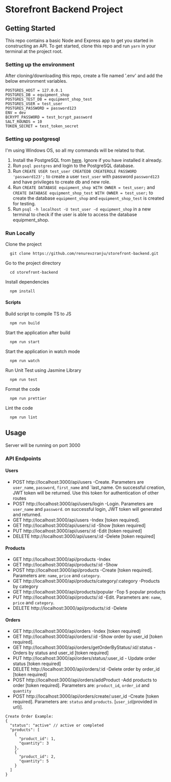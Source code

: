 # Storefront Backend Project

## Getting Started

This repo contains a basic Node and Express app to get you started in constructing an API. To get started, clone this repo and run `yarn` in your terminal at the project root.

### Setting up the environment
After cloning/downloading this repo, create a file named '.env' and add the below environment variables.

```
POSTGRES_HOST = 127.0.0.1
POSTGRES_DB = equipment_shop
POSTGRES_TEST_DB = equipment_shop_test
POSTGRES_USER = test_user
POSTGRES_PASSWORD = password123
ENV = dev
BCRYPT_PASSWORD = test_bcrypt_password
SALT_ROUNDS = 10
TOKEN_SECRET = test_token_secret
```



### Setting up postgresql
I'm using Windows OS, so all my commands will be related to that.

1. Install the PostgreSQL from [here](https://www.postgresql.org/download/windows). Ignore if you have installed it already.
2. Run `psql postgres` and login to the PostgreSQL database.
3. Run `CREATE USER test_user CREATEDB CREATEROLE PASSWORD 'password123';` to create a user `test_user` with password `password123` and have privileges to create db and new role.
4. Run `CREATE DATABASE equipment_shop WITH OWNER = test_user;` and `CREATE DATABASE equipment_shop_test WITH OWNER = test_user;` to create the database `equipment_shop` and `equipment_shop_test` is created for testing.
5. Run `psql -h localhost -U test_user -d equipment_shop` in a new terminal to check if the user is able to access the database equipment_shop.

### Run Locally

Clone the project
```
  git clone https://github.com/renurevzranju/storefront-backend.git
```

Go to the project directory
```
  cd storefront-backend
```

Install dependencies
```
  npm install
```

#### Scripts

Build script to compile TS to JS
```
  npm run build
```

Start the application after build
```
  npm run start
```

Start the application in watch mode
```
  npm run watch
```

Run Unit Test using Jasmine Library
```
  npm run test
```

Format the code
```
  npm run prettier
```

Lint the code
```
  npm run lint
```

## Usage

Server will be running on port 3000

### API Endpoints

#### Users
- POST http://localhost:3000/api/users -Create. Parameters are `user_name`, `password`, `first_name` and `last_name. On successful creation, JWT token will be returned. Use this token for authentication of other routes
- POST http://localhost:3000/api/users/login -Login. Parameters are `user_name` and `password`. on successful login, JWT token will generated and returned.
- GET http://localhost:3000/api/users -Index [token required].
- GET http://localhost:3000/api/users/:id -Show [token required]
- PUT http://localhost:3000/api/users/:id -Edit [token required]
- DELETE http://localhost:3000/api/users/:id -Delete [token required]

#### Products
- GET http://localhost:3000/api/products -Index
- GET http://localhost:3000/api/products/:id -Show
- POST http://localhost:3000/api/products -Create [token required]. Parameters are: `name`, `price` and `category`.
- GET http://localhost:3000/api/products/category/:category -Products by category
- GET http://localhost:3000/api/products/popular -Top 5 popular products
- PUT http://localhost:3000/api/products/:id -Edit. Parameters are: `name`, `price` and `category`.
- DELETE http://localhost:3000/api/products/:id -Delete

#### Orders
- GET http://localhost:3000/api/orders -Index [token required]
- GET http://localhost:3000/api/orders/:id -Show order by user_id [token required].
- GET http://localhost:3000/api/orders/getOrderByStatus/:id/:status - Orders by status and user_id [token required]
- PUT http://localhost:3000/api/orders/status/:user_id - Update order status [token required]
- DELETE http://localhost:3000/api/orders/:id -Delete order by order_id [token required]
- POST http://localhost:3000/api/orders/addProduct -Add products to order [token required]. Parameters are: `product_id`, `order_id` and `quantity`
- POST http://localhost:3000/api/orders/create/:user_id -Create [token required]. Parameters are: `status` and `products`. [`user_id`(provided in url)].
```
Create Order Example:
{
  "status": "active" // active or completed
  "products": [
    {
      "product_id": 1,
      "quantity": 3
    },
    {
      "product_id": 2,
      "quantity": 5
    }
  ]
}
```

